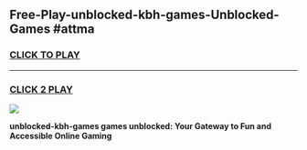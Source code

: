 
## Free-Play-unblocked-kbh-games-Unblocked-Games #attma
<h3>
<a href="https://news.freeplayer.one?title=unblocked-kbh-games&ref=8M">CLICK TO PLAY</a></h3>
<hr>

<h3>
<a href="https://news.freeplayer.one?title=unblocked-kbh-games&ref=8M">CLICK 2 PLAY</a>
  
</h3>

<a href="https://news.freeplayer.one?title=unblocked-kbh-games&ref=8M"><img src="https://clearcache.store/games.png"></a>


**unblocked-kbh-games games unblocked: Your Gateway to Fun and Accessible Online Gaming**
